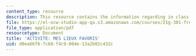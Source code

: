 ```yaml
---
content_type: resource
description: This resource contains the information regarding in class activities.
file: https://ol-ocw-studio-app-qa.s3.amazonaws.com/courses/21g-301-french-i-fall-2004/d0ea66f67c68f4c9004e13a2b02c432c_MIT21G_301F04_ch6_ex1.pdf
file_type: application/pdf
resourcetype: Document
title: 'ACTIVITE: MES LIEUX FAVORIS'
uid: d0ea66f6-7c68-f4c9-004e-13a2b02c432c
---
```

